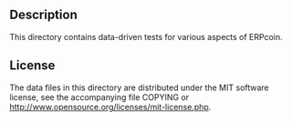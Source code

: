 Description
------------

This directory contains data-driven tests for various aspects of ERPcoin.

License
--------

The data files in this directory are distributed under the MIT software
license, see the accompanying file COPYING or
http://www.opensource.org/licenses/mit-license.php.

